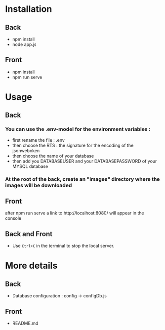 # Installation

## Back

- npm install
- node app.js

## Front

- npm install
- npm run serve

# Usage

## Back

### You can use the .env-model for the environment variables :

- first rename the file : .env
- then choose the RTS : the signature for the encoding of the jsonweboken
- then choose the name of your database
- then add you DATABASEUSER and your DATABASEPASSWORD of your MYSQL database

### At the root of the back, create an "images" directory where the images will be downloaded

## Front

after npm run serve a link to
http://localhost:8080/
will appear in the console

## Back and Front

- Use `Ctrl+C` in the terminal to stop the local server.

# More details

## Back

- Database configuration : config -> configDb.js

## Front

- README.md
